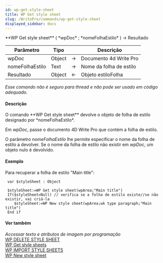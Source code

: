 ```yaml
---
id: wp-get-style-sheet
title: WP Get style sheet
slug: /WritePro/commands/wp-get-style-sheet
displayed_sidebar: docs
---
```


<!--REF #_command_.WP Get style sheet.Syntax-->**WP Get style sheet** ( *wpDoc* ; *nomeFolhaEstilo* ) -> Resultado<!-- END REF-->
<!--REF #_command_.WP Get style sheet.Params-->
| Parâmetro | Tipo |  | Descrição |
| --- | --- | --- | --- |
| wpDoc | Object | &#8594;  | Documento 4d Write Pro |
| nomeFolhaEstilo | Text | &#8594;  | Nome da folha de estilo |
| Resultado | Object | &#8592; | Objeto estiloFolha |

<!-- END REF-->

*Esse comando não é seguro para thread e não pode ser usado em código adequado.*


#### Descrição 

<!--REF #_command_.WP Get style sheet.Summary-->O comando **WP Get style sheet** devolve o objeto de folha de estilo designado por *nomeFolhaEstilo*.<!-- END REF-->

Em *wpDoc*, passe o documento 4D Write Pro que contém a folha de estilo.

O parâmetro *nomeFolhaEstilo* lhe permite especificar o nome da folha de estilo a devolver. Se o nome da folha de estilo não existir em *wpDoc*, um objeto nulo é devolvido.

#### Exemplo 

Para recuperar a folha de estilo "Main title":

```4d
 var $styleSheet : Object
 
 $styleSheet:=WP Get style sheet(wpArea;"Main title")
 If($styleSheet=Null) // verifica se a folha de estilo existe//se não existir, vai criá-la
    $styleSheet:=WP New style sheet(wpArea;wk type paragraph;"Main title")
 End if
```

#### Ver também 

*Accessar texto e atributos de imagem por programação*  
[WP DELETE STYLE SHEET](wp-delete-style-sheet.md)  
[WP Get style sheets](wp-get-style-sheets.md)  
[WP IMPORT STYLE SHEETS](wp-import-style-sheets.md)  
[WP New style sheet](wp-new-style-sheet.md)  